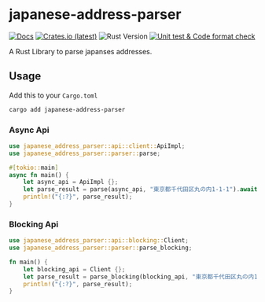 # japanese-address-parser

[![Docs](https://docs.rs/japanese-address-parser/badge.svg)](https://docs.rs/japanese-address-parser)
[![Crates.io (latest)](https://img.shields.io/crates/v/japanese-address-parser)](https://crates.io/crates/japanese-address-parser)
![Rust Version](https://img.shields.io/badge/rust%20version-%3E%3D1.75.0-orange)
[![Unit test & Code format check](https://github.com/YuukiToriyama/japanese-address-parser/actions/workflows/rust.yaml/badge.svg?branch=main)](https://github.com/YuukiToriyama/japanese-address-parser/actions/workflows/rust.yaml)

A Rust Library to parse japanses addresses.

## Usage

Add this to your `Cargo.toml`

```bash
cargo add japanese-address-parser
```

### Async Api

```rust
use japanese_address_parser::api::client::ApiImpl;
use japanese_address_parser::parser::parse;

#[tokio::main]
async fn main() {
    let async_api = ApiImpl {};
    let parse_result = parse(async_api, "東京都千代田区丸の内1-1-1").await;
    println!("{:?}", parse_result);
}
```

### Blocking Api

```rust
use japanese_address_parser::api::blocking::Client;
use japanese_address_parser::parser::parse_blocking;

fn main() {
    let blocking_api = Client {};
    let parse_result = parse_blocking(blocking_api, "東京都千代田区丸の内1-1-1");
    println!("{:?}", parse_result);
}
```